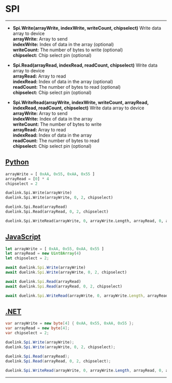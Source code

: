 # SPI

---

- **Spi.Write(arrayWrite, indexWrite, writeCount, chipselect)** Write data array to device <br>
**arrayWrite:** Array to send<br>
**indexWrite:** Index of data in the array (optional) <br>
**writeCount:** The number of bytes to write (optional) <br>
**chipselect:** Chip select pin (optional) <br>

- **Spi.Read(arrayRead, indexRead, readCount, chipselect)** Write data array to device <br>
**arrayRead:** Array to read<br>
**indexRead:** Index of data in the array (optional)<br>
**readCount:** The number of bytes to read (optional) <br>
**chipselect:** Chip select pin (optional) <br>

- **Spi.WriteRead(arrayWrite, indexWrite, writeCount, arrayRead, indexRead, readCount, chipselect)** Write data array to device <br>
**arrayWrite:** Array to send<br>
**indexWrite:** Index of data in the array<br>
**writeCount:** The number of bytes to write <br>
**arrayRead:** Array to read<br>
**indexRead:** Index of data in the array <br>
**readCount:** The number of bytes to read <br>
**chipselect:** Chip select pin (optional)  <br>


## [Python](#tab/py)
```py
arrayWrite = [ 0xAA, 0x55, 0xAA, 0x55 ]
arrayRead = [0] * 4
chipselect = 2

duelink.Spi.Write(arrayWrite)
duelink.Spi.Write(arrayWrite, 0, 2, chipselect)

duelink.Spi.Read(arrayRead)
duelink.Spi.Read(arrayRead, 0, 2, chipselect)

duelink.Spi.WriteRead(arrayWrite, 0, arrayWrite.Length, arrayRead, 0, arrayRead.Length, chipselect)
```

## [JavaScript](#tab/js)
```js
let arrayWrite = [ 0xAA, 0x55, 0xAA, 0x55 ]
let arrayRead = new Uint8Array(4)
let chipselect = 2;

await duelink.Spi.Write(arrayWrite)
await duelink.Spi.Write(arrayWrite, 0, 2, chipselect)

await duelink.Spi.Read(arrayRead)
await duelink.Spi.Read(arrayRead, 0, 2, chipselect)

await duelink.Spi.WriteRead(arrayWrite, 0, arrayWrite.Length, arrayRead, 0, arrayRead.Length, chipselect)
```

## [.NET](#tab/net)
```cs
var arrayWrite = new byte[4] { 0xAA, 0x55, 0xAA, 0x55 };
var arrayRead = new byte[4];
var chipselect = 2;

duelink.Spi.Write(arrayWrite); 
duelink.Spi.Write(arrayWrite, 0, 2, chipselect);

duelink.Spi.Read(arrayRead);
duelink.Spi.Read(arrayRead, 0, 2, chipselect);

duelink.Spi.WriteRead(arrayWrite, 0, arrayWrite.Length, arrayRead, 0, arrayRead.Length, chipselect);

```

---